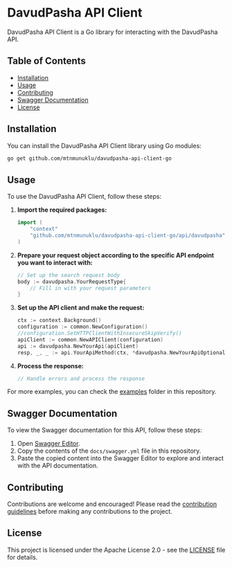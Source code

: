 # DavudPasha API Client

DavudPasha API Client is a Go library for interacting with the DavudPasha API.

## Table of Contents

- [Installation](#installation)
- [Usage](#usage)
- [Contributing](#contributing)
- [Swagger Documentation](#swagger-documentation)
- [License](#license)


## Installation

You can install the DavudPasha API Client library using Go modules:

```bash
go get github.com/mtnmunuklu/davudpasha-api-client-go
```

## Usage

To use the DavudPasha API Client, follow these steps:

1. **Import the required packages:**
    ```go
    import (
        "context"
        "github.com/mtnmunuklu/davudpasha-api-client-go/api/davudpasha"
    )
    ```

2. **Prepare your request object according to the specific API endpoint you want to interact with:**
    ```go
    // Set up the search request body
    body := davudpasha.YourRequestType{
        // Fill in with your request parameters
    }
    ```

3. **Set up the API client and make the request:**
    ```go
    ctx := context.Background()
    configuration := common.NewConfiguration()
	//configuration.SetHTTPClientWithInsecureSkipVerify()
    apiClient := common.NewAPIClient(configuration)
    api := davudpasha.NewYourApi(apiClient)
    resp, _, _ := api.YourApiMethod(ctx, *davudpasha.NewYourApiOptionalParameters().WithBody(body))
    ```

4. **Process the response:**
    ```go
    // Handle errors and process the response
    ```

For more examples, you can check the [examples](examples) folder in this repository.

## Swagger Documentation

To view the Swagger documentation for this API, follow these steps:

1. Open [Swagger Editor](https://editor.swagger.io/).
2. Copy the contents of the `docs/swagger.yml` file in this repository.
3. Paste the copied content into the Swagger Editor to explore and interact with the API documentation.


## Contributing

Contributions are welcome and encouraged! Please read the [contribution guidelines](CONTRIBUTING.md) before making any contributions to the project.

## License

This project is licensed under the Apache License 2.0 - see the [LICENSE](LICENSE) file for details.